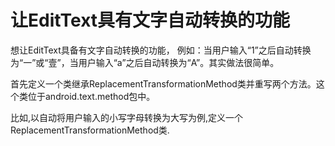 # 让EditText具有文字自动转换的功能

想让EditText具备有文字自动转换的功能，
例如：当用户输入“1”之后自动转换为“一”或“壹”，当用户输入“a”之后自动转换为“A”。其实做法很简单。


首先定义一个类继承ReplacementTransformationMethod类并重写两个方法。这个类位于android.text.method包中。

比如,以自动将用户输入的小写字母转换为大写为例,定义一个ReplacementTransformationMethod类.

```

```